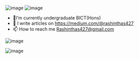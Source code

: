 ![image](https://github.com/Rashintha-Shehan/Rashintha-Shehan/assets/143130147/643ded65-bf92-4daa-a776-6850837ddd72)
![image](https://github.com/Rashintha-Shehan/Rashintha-Shehan/assets/143130147/5e933ded-a955-4ca9-a540-435ba2f29a8e)
- 🌱I’m currently undergraduate BICT(Hons)
- 📝 I  write articles on https://medium.com/@rashinthas427
- 📫 How to reach me Rashinthas427@gmail.com

![image](https://github.com/Rashintha-Shehan/Rashintha-Shehan/assets/143130147/731796d4-8b84-4aa9-9e4f-3fdab063f71e)

![image](https://github.com/Rashintha-Shehan/Rashintha-Shehan/assets/143130147/29baa9f0-f7cf-422c-afa4-2e3ae92ed3ea)












